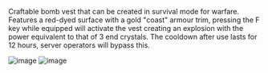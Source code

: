 Craftable bomb vest that can be created in survival mode for warfare. Features a red-dyed surface with a gold "coast" armour trim, pressing the F key while equipped will activate the vest creating an explosion with the power equivalent to that of 3 end crystals. The cooldown after use lasts for 12 hours, server operators will bypass this.

![image](https://github.com/user-attachments/assets/07cb9a40-122c-43d9-a175-2bc9216a5a74)
![image](https://github.com/user-attachments/assets/b188667c-382d-42d4-9b14-e7ff38b368ad)
